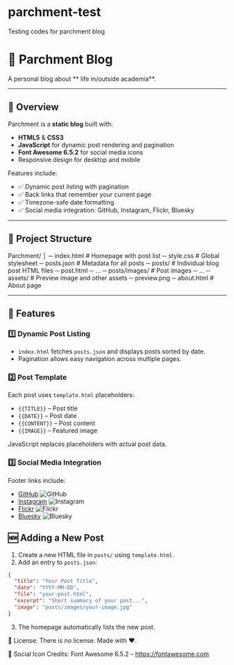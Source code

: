 # parchment-test
Testing codes for parchment blog

# 📝 Parchment Blog

A personal blog about ** life in/outside academia**.  

---

## 🌟 Overview

Parchment is a **static blog** built with:

- **HTML5** & **CSS3**  
- **JavaScript** for dynamic post rendering and pagination  
- **Font Awesome 6.5.2** for social media icons  
- Responsive design for desktop and mobile  

Features include:

- ✅ Dynamic post listing with pagination  
- ✅ Back links that remember your current page  
- ✅ Timezone-safe date formatting  
- ✅ Social media integration: GitHub, Instagram, Flickr, Bluesky  

---

## 📂 Project Structure

Parchment/
│
─ index.html # Homepage with post list
─ style.css # Global stylesheet
─ posts.json # Metadata for all posts
─ posts/ # Individual blog post HTML files
  ─ post.html
  ─ ...
─ posts/images/ # Post images
   ─ ...
─ assets/ # Preview image and other assets
   ─ preview.png
─ about.html # About page

---

## 🚀 Features

### 1️⃣ Dynamic Post Listing
- `index.html` fetches `posts.json` and displays posts sorted by date.  
- Pagination allows easy navigation across multiple pages.  

### 2️⃣ Post Template
Each post uses `template.html` placeholders:  

- `{{TITLE}}` – Post title  
- `{{DATE}}` – Post date  
- `{{CONTENT}}` – Post content  
- `{{IMAGE}}` – Featured image  

JavaScript replaces placeholders with actual post data.

### 3️⃣ Social Media Integration
Footer links include:

- [GitHub](https://github.com/username) ![GitHub](https://img.shields.io/badge/-GitHub-181717?style=flat&logo=github)  
- [Instagram](https://instagram.com/username) ![Instagram](https://img.shields.io/badge/-Instagram-E4405F?style=flat&logo=instagram&logoColor=white)  
- [Flickr](https://flickr.com/username) ![Flickr](https://img.shields.io/badge/-Flickr-FF0084?style=flat&logo=flickr&logoColor=white)  
- [Bluesky](https://bsky.app/username) ![Bluesky](https://img.shields.io/badge/-Bluesky-00CFFF?style=flat&logo=bluesky&logoColor=white)  

## 🆕 Adding a New Post

1. Create a new HTML file in `posts/` using `template.html`.  
2. Add an entry to `posts.json`:

```json
{
  "title": "Your Post Title",
  "date": "YYYY-MM-DD",
  "file": "your-post.html",
  "excerpt": "Short summary of your post...",
  "image": "posts/images/your-image.jpg"
}

```
3. The homepage automatically lists the new post.

📜 License: There is no license. Made with ❤️. 

🎨 Social Icon Credits: Font Awesome 6.5.2 – https://fontawesome.com

